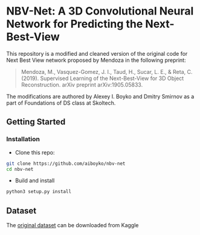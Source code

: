 # NBV-Net:  A 3D Convolutional Neural Network for Predicting the Next-Best-View

This repository is a modified and cleaned version of the original code for Next Best View network proposed by Mendoza in the following preprint:
> Mendoza, M., Vasquez-Gomez, J. I., Taud, H., Sucar, L. E., & Reta, C. (2019). Supervised Learning of the Next-Best-View for 3D Object Reconstruction. arXiv preprint arXiv:1905.05833.

The modifications are authored by Alexey I. Boyko and Dmitry Smirnov as a part of Foundations of DS class at Skoltech.

## Getting Started
### Installation
- Clone this repo:
```bash
git clone https://github.com/aiboyko/nbv-net
cd nbv-net
```
- Build and install
```bash
python3 setup.py install
```


## Dataset
The [original dataset](https://www.kaggle.com/miguelmg/nbv-dataset) can be downloaded from Kaggle

